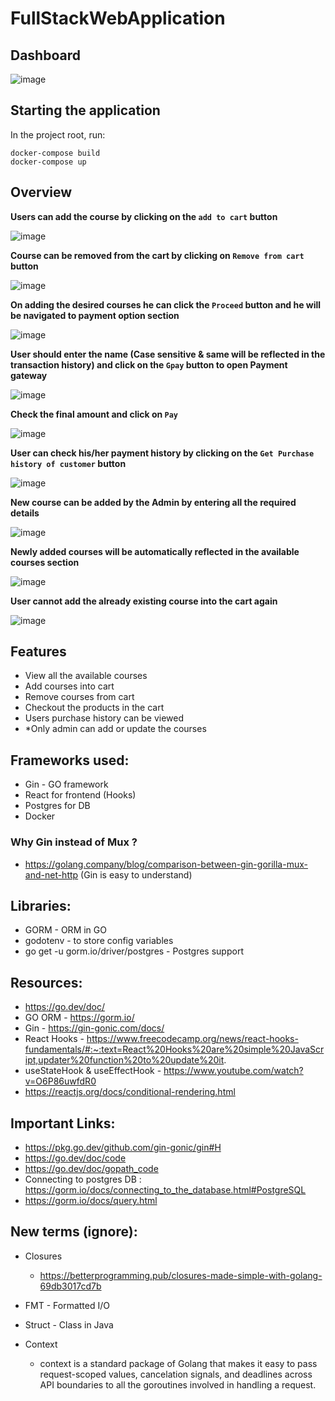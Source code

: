 # FullStackWebApplication

## Dashboard

![image](https://user-images.githubusercontent.com/38076041/216379940-e771b858-2f91-48e8-900d-d81fcc2a0f7b.png)


## Starting the application

In the project root, run: 
```
docker-compose build 
docker-compose up
```

## Overview

**Users can add the course by clicking on the `add to cart` button**

![image](https://user-images.githubusercontent.com/38076041/216380111-e8d4f9d2-88b9-49c0-ac5f-422bf2f345b0.png)

**Course can be removed from the cart by clicking on `Remove from cart` button**

![image](https://user-images.githubusercontent.com/38076041/216380414-f881798d-132e-455b-801f-d1658b8d03d4.png)

**On adding the desired courses he can click the `Proceed` button and he will be navigated to payment option section**

![image](https://user-images.githubusercontent.com/38076041/216380548-03723f2d-c06b-4ff5-a674-7882a1c1d2bc.png)

**User should enter the name (Case sensitive & same will be reflected in the transaction history) and click on the `Gpay` button to open Payment gateway** 

![image](https://user-images.githubusercontent.com/38076041/216380683-23a3a84f-a6bd-474a-bb5d-4e8118cff612.png)

**Check the final amount and click on `Pay`**

![image](https://user-images.githubusercontent.com/38076041/216380776-752e8381-bce1-478d-8a99-a4a8b6fbf0c6.png)

**User can check his/her payment history by clicking on the `Get Purchase history of customer` button**

![image](https://user-images.githubusercontent.com/38076041/216380864-82df58f1-4128-4c0d-9fe2-9fea9c96ee58.png)

**New course can be added by the Admin by entering all the required details**

![image](https://user-images.githubusercontent.com/38076041/216381169-627a3915-7807-4c12-af65-ac56d342c1b6.png)

**Newly added courses will be automatically reflected in the available courses section**

![image](https://user-images.githubusercontent.com/38076041/216381250-cc0219f1-1322-4902-af29-5dcf29f08a62.png)

**User cannot add the already existing course into the cart again**

![image](https://user-images.githubusercontent.com/38076041/216381348-c735d048-ee4a-4d6d-b1a8-149399320cfe.png)



## Features

- View all the available courses
- Add courses into cart
- Remove courses from cart
- Checkout the products in the cart
- Users purchase history can be viewed
- *Only admin can add or update the courses

## Frameworks used:

- Gin - GO framework
- React for frontend (Hooks)
- Postgres for DB
- Docker

### Why Gin instead of Mux ?

- https://golang.company/blog/comparison-between-gin-gorilla-mux-and-net-http (Gin is easy to understand)

## Libraries:

- GORM - ORM in GO
- godotenv - to store config variables
- go get -u gorm.io/driver/postgres - Postgres support

## Resources:

- https://go.dev/doc/
- GO ORM - https://gorm.io/
- Gin - https://gin-gonic.com/docs/
- React Hooks - https://www.freecodecamp.org/news/react-hooks-fundamentals/#:~:text=React%20Hooks%20are%20simple%20JavaScript,updater%20function%20to%20update%20it.
- useStateHook & useEffectHook - https://www.youtube.com/watch?v=O6P86uwfdR0
- https://reactjs.org/docs/conditional-rendering.html

## Important Links:

- https://pkg.go.dev/github.com/gin-gonic/gin#H
- https://go.dev/doc/code
- https://go.dev/doc/gopath_code
- Connecting to postgres DB : https://gorm.io/docs/connecting_to_the_database.html#PostgreSQL
- https://gorm.io/docs/query.html

## New terms (ignore):

- Closures
  - https://betterprogramming.pub/closures-made-simple-with-golang-69db3017cd7b
- FMT - Formatted I/O
- Struct - Class in Java

- Context
  - context is a standard package of Golang that makes it easy to pass request-scoped values, cancelation signals, and deadlines across API boundaries to all the goroutines involved in handling a request.
